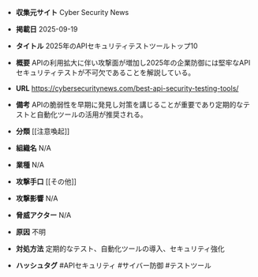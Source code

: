 - **収集元サイト**
Cyber Security News

- **掲載日**
2025-09-19

- **タイトル**
2025年のAPIセキュリティテストツールトップ10

- **概要**
APIの利用拡大に伴い攻撃面が増加し2025年の企業防御には堅牢なAPIセキュリティテストが不可欠であることを解説している。

- **URL**
https://cybersecuritynews.com/best-api-security-testing-tools/

- **備考**
APIの脆弱性を早期に発見し対策を講じることが重要であり定期的なテストと自動化ツールの活用が推奨される。

- **分類**
[[注意喚起]]

- **組織名**
N/A

- **業種**
N/A

- **攻撃手口**
[[その他]]

- **攻撃影響**
N/A

- **脅威アクター**
N/A

- **原因**
不明

- **対処方法**
定期的なテスト、自動化ツールの導入、セキュリティ強化

- **ハッシュタグ**
#APIセキュリティ #サイバー防御 #テストツール
